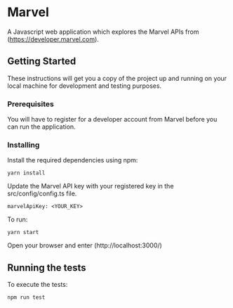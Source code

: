 # Marvel

A Javascript web application which explores the Marvel APIs from (https://developer.marvel.com). 

## Getting Started

These instructions will get you a copy of the project up and running on your local machine for development and testing purposes.

### Prerequisites

You will have to register for a developer account from Marvel before you can run the application.

### Installing

Install the required dependencies using npm:

```
yarn install
```

Update the Marvel API key with your registered key in the src/config/config.ts file.

```
marvelApiKey: <YOUR_KEY>
```

To run:

```
yarn start
```

Open your browser and enter (http://localhost:3000/)

## Running the tests

To execute the tests:

```
npm run test
```
